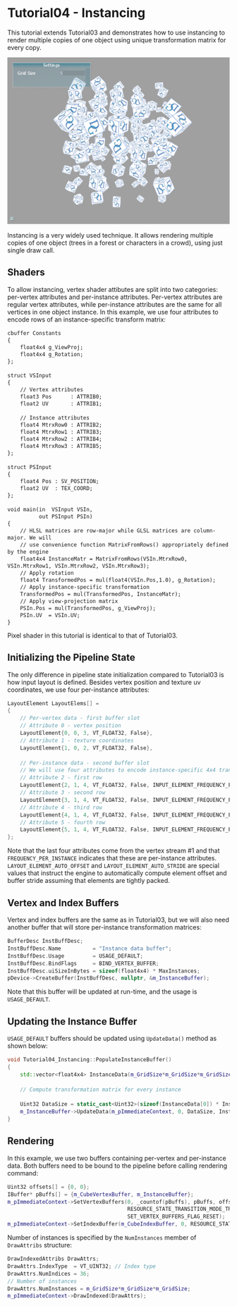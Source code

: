 # Tutorial04 - Instancing

This tutorial extends Tutorial03 and demonstrates how to use instancing to render multiple copies
of one object using unique transformation matrix for every copy.

![](Animation_Large.gif)

Instancing is a very widely used technique. It allows rendering multiple copies of one object (trees 
in a forest or characters in a crowd), using just single draw call. 

## Shaders

To allow instancing, vertex shader attibutes are split into two categories: per-vertex attributes
and per-instance attributes. Per-vertex attributes are regular vertex attributes, while per-instance
attributes are the same for all vertices in one object instance. In this example, we use
four attributes to encode rows of an instance-specific transform matrix:

```hlsl
cbuffer Constants
{
    float4x4 g_ViewProj;
    float4x4 g_Rotation;
};

struct VSInput
{
    // Vertex attributes
    float3 Pos      : ATTRIB0; 
    float2 UV       : ATTRIB1;

    // Instance attributes
    float4 MtrxRow0 : ATTRIB2;
    float4 MtrxRow1 : ATTRIB3;
    float4 MtrxRow2 : ATTRIB4;
    float4 MtrxRow3 : ATTRIB5;
};

struct PSInput 
{ 
    float4 Pos : SV_POSITION; 
    float2 UV  : TEX_COORD; 
};

void main(in  VSInput VSIn,
          out PSInput PSIn) 
{
    // HLSL matrices are row-major while GLSL matrices are column-major. We will
    // use convenience function MatrixFromRows() appropriately defined by the engine
    float4x4 InstanceMatr = MatrixFromRows(VSIn.MtrxRow0, VSIn.MtrxRow1, VSIn.MtrxRow2, VSIn.MtrxRow3);
    // Apply rotation
    float4 TransformedPos = mul(float4(VSIn.Pos,1.0), g_Rotation);
    // Apply instance-specific transformation
    TransformedPos = mul(TransformedPos, InstanceMatr);
    // Apply view-projection matrix
    PSIn.Pos = mul(TransformedPos, g_ViewProj);
    PSIn.UV  = VSIn.UV;
}

```

Pixel shader in this tutorial is identical to that of Tutorial03.

## Initializing the Pipeline State

The only difference in pipeline state initialization compared to Tutorial03 is how input layout is defined.
Besides vertex position and texture uv coordinates, we use four per-instance attributes:

```cpp
LayoutElement LayoutElems[] =
{
    // Per-vertex data - first buffer slot
    // Attribute 0 - vertex position
    LayoutElement{0, 0, 3, VT_FLOAT32, False},
    // Attribute 1 - texture coordinates
    LayoutElement{1, 0, 2, VT_FLOAT32, False},
            
    // Per-instance data - second buffer slot
    // We will use four attributes to encode instance-specific 4x4 transformation matrix
    // Attribute 2 - first row
    LayoutElement{2, 1, 4, VT_FLOAT32, False, INPUT_ELEMENT_FREQUENCY_PER_INSTANCE},
    // Attribute 3 - second row
    LayoutElement{3, 1, 4, VT_FLOAT32, False, INPUT_ELEMENT_FREQUENCY_PER_INSTANCE},
    // Attribute 4 - third row
    LayoutElement{4, 1, 4, VT_FLOAT32, False, INPUT_ELEMENT_FREQUENCY_PER_INSTANCE},
    // Attribute 5 - fourth row
    LayoutElement{5, 1, 4, VT_FLOAT32, False, INPUT_ELEMENT_FREQUENCY_PER_INSTANCE}
};
```

Note that the last four attributes come from the vertex stream #1 and that `FREQUENCY_PER_INSTANCE`
indicates that these are per-instance attributes. `LAYOUT_ELEMENT_AUTO_OFFSET` and `LAYOUT_ELEMENT_AUTO_STRIDE` are
special values that instruct the engine to automatically compute element offset and buffer stride assuming that
elements are tightly packed.

## Vertex and Index Buffers

Vertex and index buffers are the same as in Tutorial03, but we will also need another buffer
that will store per-instance transformation matrices:

```cpp
BufferDesc InstBuffDesc;
InstBuffDesc.Name          = "Instance data buffer";
InstBuffDesc.Usage         = USAGE_DEFAULT; 
InstBuffDesc.BindFlags     = BIND_VERTEX_BUFFER;
InstBuffDesc.uiSizeInBytes = sizeof(float4x4) * MaxInstances;
pDevice->CreateBuffer(InstBuffDesc, nullptr, &m_InstanceBuffer);
```

Note that this buffer will be updated at run-time, and the usage is `USAGE_DEFAULT`.

## Updating the Instance Buffer

`USAGE_DEFAULT` buffers should be updated using `UpdateData()` method as shown below:

```cpp
void Tutorial04_Instancing::PopulateInstanceBuffer()
{
    std::vector<float4x4> InstanceData(m_GridSize*m_GridSize*m_GridSize);

    // Compute transformation matrix for every instance

    Uint32 DataSize = static_cast<Uint32>(sizeof(InstanceData[0]) * InstanceData.size());
    m_InstanceBuffer->UpdateData(m_pImmediateContext, 0, DataSize, InstanceData.data());
}
```

## Rendering

In this example, we use two buffers containing per-vertex and per-instance data.
Both buffers need to be bound to the pipeline before calling rendering command:

```cpp
Uint32 offsets[] = {0, 0};
IBuffer* pBuffs[] = {m_CubeVertexBuffer, m_InstanceBuffer};
m_pImmediateContext->SetVertexBuffers(0, _countof(pBuffs), pBuffs, offsets,
                                      RESOURCE_STATE_TRANSITION_MODE_TRANSITION,
                                      SET_VERTEX_BUFFERS_FLAG_RESET);
m_pImmediateContext->SetIndexBuffer(m_CubeIndexBuffer, 0, RESOURCE_STATE_TRANSITION_MODE_TRANSITION);
```

Number of instances is specified by the `NumInstances` member of `DrawAttribs` structure:

```cpp
DrawIndexedAttribs DrawAttrs;
DrawAttrs.IndexType  = VT_UINT32; // Index type
DrawAttrs.NumIndices = 36;
// Number of instances
DrawAttrs.NumInstances = m_GridSize*m_GridSize*m_GridSize; 
m_pImmediateContext->DrawIndexed(DrawAttrs);
```
